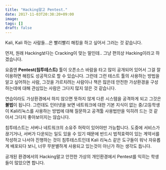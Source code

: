 ```yaml
---
title: "Hacking말고 Pentest."
date: 2017-11-03T20:38:20+09:00
image: 
tags: []
draft: false
---
```

Kali, Kali 하는 사람들...은 빨리빨리 해킹을 하고 싶어서 그러는 것 같습니다.

<!--more-->
먼저, 원래 Hacking보다는 Cracking이 맞는 말인데.. 그냥 편의상 Hacking이라고 하겠습니다.

요즘엔 **Pentest(침투테스트)** 툴이 오픈소스 바람을 타고 많이 공개되어 있어서 그걸 잘 이용하면 해킹도 성공적으로 할 수 있습니다. 그런데 그런 테스트 툴의 사용하는 방법을 알고 싶어하는 사람, 그것을 가르치려는 사람이나 책은 많은데 안전한 가상환경을 구성하는데에 대해 관심있는 사람은 그다지 많지 않은 것 같습니다.

연습이라도 가상환경에서 하지 않으면 뜻하지 않게 다른 시스템을 공격하게 되고 그것은 **불법**이 됩니다. 그런데도 인터넷을 보면 네트워크에 대한 기본 지식이 없는 중/고등학생이 Kali리눅스를 사용하는 방법에 대해 질문하고 공격툴 사용법만을 익히려 드는 것 같아서 그다지 좋아보이지는 않습니다.

침투테스트는 서버나 네트워크의 소유주 허락이 있어야만 가능합니다. 도중에 서비스가 끊기거나, 서버가 다운되는 일도 있을 수 있기 때문에 반드시 법적효력이 있는 계약서를 작성하고 나서야 진행하는 것이 침투테스트인데 Kali 리눅스 같은 도구들이 워낙 자유롭게 배포되다 보니, 너무 무분별하게 사용되고 있는것이 아닌가 하는 생각도 듭니다.

공개된 환경에서의 Hacking말고 안전한 가상의 개인환경에서 Pentest를 익히는 학생들이 많았으면 합니다.

